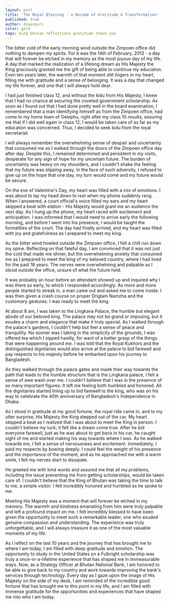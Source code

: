```yaml
---
layout: post
title: 'The Royal Blessing - a Decade of Gratitude & Transformation'
published: true
author: diwaspuri
color: gold
tags: king bhutan reflections gratitude thank you
---
```


The bitter cold of the early morning wind outside the Zimpoen office did nothing to dampen my spirits. For it was the 14th of February, 2013 - a day that will forever be etched in my memory as the most joyous day of my life. A day that marked the realization of a lifelong dream as His Majesty the King graciously granted me the gift of being able to continue my education. Even ten years later, the warmth of that moment still lingers in my heart, filling me with gratitude and a sense of belonging. It was a day that changed my life forever, and one that I will always hold dear.

I had just finished class 12, and without the kidu from His Majesty, I knew that I had no chance at securing the coveted government scholarship. As soon as I found out that I had done pretty well in the board examination, I remembered that a man identifying himself as from the Zimpoen office, had come to my home town of Gelephu, right after my class 10 results, assuring me that if I did well again in class 12, I would be taken care of as far as my education was concerned. Thus, I decided to seek kidu from the royal secretariat.

I will always remember the overwhelming sense of despair and uncertainty that consumed me as I walked through the doors of the Zimpoen office day after day. Despite this, I remained determined and persistent in my visits, desperate for any sign of hope for my uncertain future. The burden of uncertainty was heavy on my shoulders, and I couldn't shake the feeling that my future was slipping away. In the face of such adversity, I refused to give up on the hope that one day, my turn would come and my future would be secure.

On the eve of Valentine's Day, my heart was filled with a mix of emotions. I was about to lay my head down to rest when my phone suddenly rang. When I answered, a court official's voice filled my ears and my heart skipped a beat with elation - His Majesty would grant me an audience the next day. As I hung up the phone, my heart raced with excitement and anticipation. I was informed that I would need to arrive early the following morning, and before I went into his presence, I would be taught the formalities of the court. The day had finally arrived, and my heart was filled with joy and gratefulness as I prepared to meet my king.

As the bitter wind howled outside the Zimpoen office, I felt a chill run down my spine. Reflecting on that fateful day, I am convinced that it was not just the cold that made me shiver, but the overwhelming anxiety that consumed me as I prepared to meet the king of my beloved country, where I had lived for the past 18 years. The nerves were overwhelming and palpable as I stood outside the office, unsure of what the future held. 

It was probably an hour before an attendant showed up and inquired why I was there so early, to which I responded accordingly. As more and more people started to streak in, a man came out and asked me to come inside. I was then given a crash course on proper Driglam Namzha and the customary gestures. I was ready to meet the king.

At about 8 am, I was taken to the Lingkana Palace, the humble but elegant abode of our beloved king. The palace may not be grand or imposing, but it exudes a charm and elegance that make it truly special. As I walked through the palace's gardens, I couldn't help but feel a sense of peace and tranquility. No sooner was I taking in the simplicity of the grounds, I was offered tea which I sipped hastily, for want of a better grasp of the things that were happening around me. I was told that the Royal Kukhors and the distinguished dignitaries would also arrive at the palace to bid farewell and pay respects to his majesty before he embarked upon his journey to Bangladesh.

As they walked through the palace gates and made their way towards the path that leads to the humble structure that is the Lingkana palace, I felt a sense of awe wash over me. I couldn't believe that I was in the presence of so many important figures. It left me feeling both humbled and honored. All the dignitaries started lining up to bid farewell to the king, who was on his way to celebrate the 40th anniversary of Bangladesh's Independence in Dhaka.

As I stood in gratitude at my good fortune, the royal ride came in, and to my utter surprise, His Majesty the King stepped out of the car. My heart skipped a beat as I realized that I was about to meet the King in person. I couldn't believe my luck; it felt like a dream come true.
After he bid everyone farewell, just as he was about to get back in his car, he caught sight of me and started making his way towards where I was. As he walked towards me, I felt a sense of nervousness and excitement. Immediately, I paid my respects by bowing deeply. I could feel the weight of his presence and the importance of the moment, and as he approached me with a warm smile, I felt my nerves start to dissipate.

He greeted me with kind words and assured me that all my problems, including the issue preventing me from getting scholarships, would be taken care of. I couldn't believe that the King of Bhutan was taking the time to talk to me, a simple visitor. I felt incredibly honored and humbled as he spoke to me. 

Meeting His Majesty was a moment that will forever be etched in my memory. The warmth and kindness emanating from him were truly palpable and left a profound impact on me. I felt incredibly blessed to have been given the opportunity to meet such a remarkable leader, one who exuded genuine compassion and understanding. The experience was truly unforgettable, and I will always treasure it as one of the most valuable moments of my life.

As I reflect on the last 10 years and the journey that has brought me to where I am today, I am filled with deep gratitude and emotion. The opportunity to study in the United States on a Fulbright scholarship was truly a once-in-a-lifetime experience that has shaped me in immeasurable ways. Now, as a Strategy Officer at Bhutan National Bank, I am honored to be able to give back to my country and work towards improving the bank's services through technology. Every day as I gaze upon the image of His Majesty on the side of my desk, I am reminded of the incredible good fortune that has brought me to this point in my life, and I am filled with immense gratitude for the opportunities and experiences that have shaped me into who I am today.
